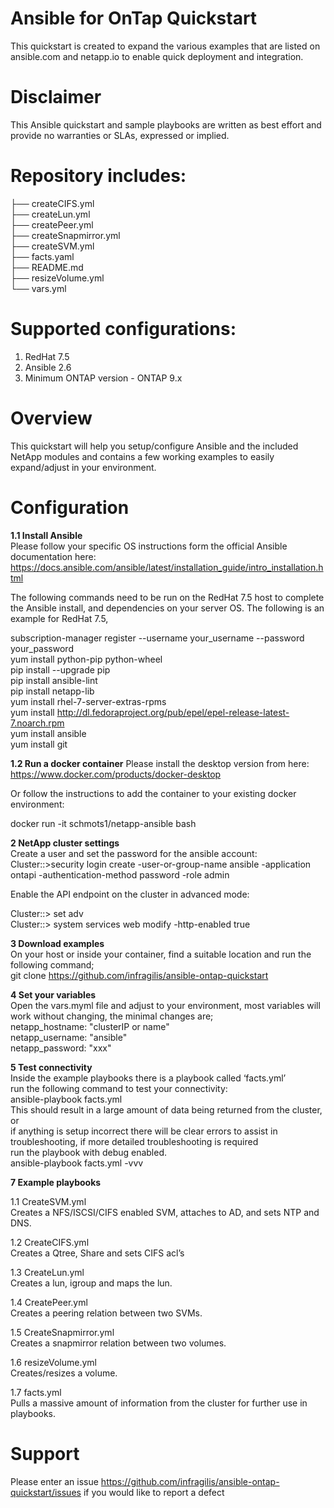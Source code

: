 # Ansible for OnTap Quickstart 

This quickstart is created to expand the various examples that are listed on ansible.com and netapp.io to enable quick deployment and integration.

# Disclaimer
This Ansible quickstart and sample playbooks are written as best effort and provide no warranties or SLAs, expressed or implied.

# Repository includes:
├── createCIFS.yml  
├── createLun.yml  
├── createPeer.yml  
├── createSnapmirror.yml  
├── createSVM.yml  
├── facts.yaml  
├── README.md  
├── resizeVolume.yml  
└── vars.yml  

 
# Supported configurations:
1. RedHat 7.5
2. Ansible 2.6
3. Minimum ONTAP version - ONTAP 9.x

# Overview
This quickstart will help you setup/configure Ansible and the included NetApp modules and contains a few working examples to easily expand/adjust in your environment.



# Configuration
**1.1   Install Ansible**  
Please follow your specific OS instructions form the official Ansible documentation here:
https://docs.ansible.com/ansible/latest/installation_guide/intro_installation.html

The following commands need to be run on the RedHat 7.5 host to complete the Ansible install, and dependencies on your server OS. The following is an example for RedHat 7.5,

subscription-manager register --username your_username --password your_password  
yum install python-pip python-wheel  
pip install --upgrade pip  
pip install ansible-lint  
pip install netapp-lib   
yum install rhel-7-server-extras-rpms  
yum install http://dl.fedoraproject.org/pub/epel/epel-release-latest-7.noarch.rpm  
yum install ansible  
yum install git  

**1.2  Run a docker container** 
Please install the desktop version from here:  
https://www.docker.com/products/docker-desktop  

Or follow the instructions to add the container to your existing docker environment: 

docker run -it schmots1/netapp-ansible bash


**2  NetApp cluster settings**  
Create a user and set the password for the ansible account:  
Cluster::>security login create -user-or-group-name ansible -application ontapi -authentication-method password -role admin  

Enable the API endpoint on the cluster in advanced mode:

Cluster::> set adv  
Cluster::> system services web modify -http-enabled true  

**3   Download examples**  
On your host or inside your container, find a suitable location and run the following command;  
git clone  https://github.com/infragilis/ansible-ontap-quickstart  

**4   Set your variables**  
Open the vars.myml file and adjust to your environment, most variables will work without changing, the minimal changes are;  
netapp_hostname: "clusterIP or name"  
netapp_username: "ansible"  
netapp_password: "xxx"  

**5   Test connectivity**  
Inside the example playbooks  there is a playbook called ‘facts.yml’   
run the following command to test your connectivity:  
ansible-playbook facts.yml  
This should result in a large amount of data being returned from the cluster, or  
if anything is setup incorrect there will be clear errors to assist in  
troubleshooting, if more detailed troubleshooting is required  
run the playbook with debug enabled.  
ansible-playbook facts.yml -vvv  

**7   Example playbooks**  

1.1	CreateSVM.yml  
Creates a NFS/ISCSI/CIFS enabled SVM, attaches to AD, and sets NTP and DNS.  

1.2	CreateCIFS.yml  
Creates a Qtree, Share and sets CIFS acl’s  

1.3	CreateLun.yml  
Creates a lun, igroup and maps the lun.  

1.4	CreatePeer.yml  
Creates a peering relation between two SVMs.  

1.5	CreateSnapmirror.yml  
Creates a snapmirror relation between two volumes.  

1.6	resizeVolume.yml  
Creates/resizes a volume.   

1.7	facts.yml  
Pulls a massive amount of information from the cluster for further use in playbooks.  





# Support
Please enter an issue https://github.com/infragilis/ansible-ontap-quickstart/issues if you would like to report a defect
